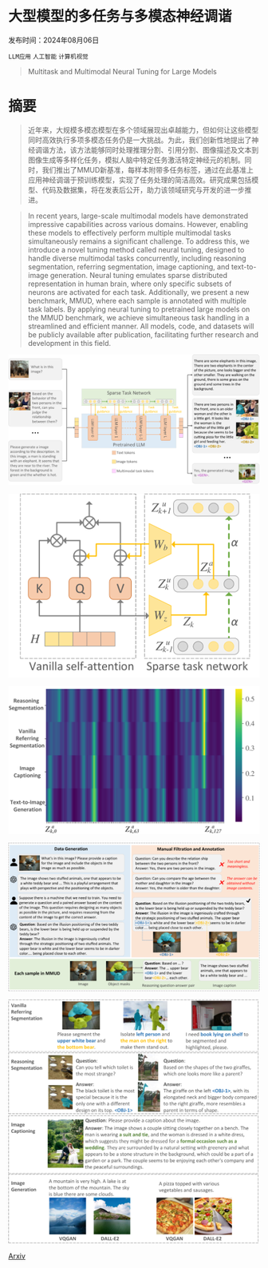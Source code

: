 # 大型模型的多任务与多模态神经调谐

发布时间：2024年08月06日

`LLM应用` `人工智能` `计算机视觉`

> Multitask and Multimodal Neural Tuning for Large Models

# 摘要

> 近年来，大规模多模态模型在多个领域展现出卓越能力，但如何让这些模型同时高效执行多项多模态任务仍是一大挑战。为此，我们创新性地提出了神经调谐方法，该方法能够同时处理推理分割、引用分割、图像描述及文本到图像生成等多样化任务，模拟人脑中特定任务激活特定神经元的机制。同时，我们推出了MMUD新基准，每样本附带多任务标签，通过在此基准上应用神经调谐于预训练模型，实现了任务处理的简洁高效。研究成果包括模型、代码及数据集，将在发表后公开，助力该领域研究与开发的进一步推进。

> In recent years, large-scale multimodal models have demonstrated impressive capabilities across various domains. However, enabling these models to effectively perform multiple multimodal tasks simultaneously remains a significant challenge. To address this, we introduce a novel tuning method called neural tuning, designed to handle diverse multimodal tasks concurrently, including reasoning segmentation, referring segmentation, image captioning, and text-to-image generation. Neural tuning emulates sparse distributed representation in human brain, where only specific subsets of neurons are activated for each task. Additionally, we present a new benchmark, MMUD, where each sample is annotated with multiple task labels. By applying neural tuning to pretrained large models on the MMUD benchmark, we achieve simultaneous task handling in a streamlined and efficient manner. All models, code, and datasets will be publicly available after publication, facilitating further research and development in this field.

![大型模型的多任务与多模态神经调谐](../../../paper_images/2408.03001/x1.png)

![大型模型的多任务与多模态神经调谐](../../../paper_images/2408.03001/x2.png)

![大型模型的多任务与多模态神经调谐](../../../paper_images/2408.03001/x3.png)

![大型模型的多任务与多模态神经调谐](../../../paper_images/2408.03001/x4.png)

![大型模型的多任务与多模态神经调谐](../../../paper_images/2408.03001/x5.png)

[Arxiv](https://arxiv.org/abs/2408.03001)